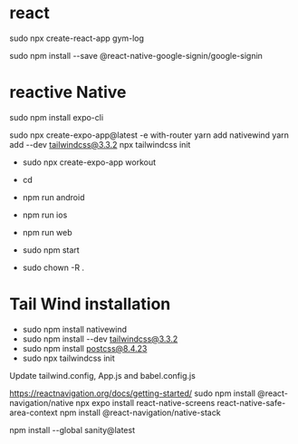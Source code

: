 # react
sudo npx create-react-app gym-log

sudo npm install --save @react-native-google-signin/google-signin




# reactive Native
sudo npm install  expo-cli  

sudo npx create-expo-app@latest -e with-router
yarn add nativewind
yarn add --dev tailwindcss@3.3.2
npx tailwindcss init


- sudo npx create-expo-app workout
- cd <app>
- npm run android
- npm run ios
- npm run web

- sudo npm start
- sudo chown -R <username> .

# Tail Wind installation
- sudo npm install nativewind
- sudo npm install --dev tailwindcss@3.3.2
- sudo npm install postcss@8.4.23
- sudo npx tailwindcss init

Update tailwind.config, App.js and babel.config.js 



https://reactnavigation.org/docs/getting-started/
sudo npm install @react-navigation/native
npx expo install react-native-screens react-native-safe-area-context
npm install @react-navigation/native-stack


npm install --global sanity@latest